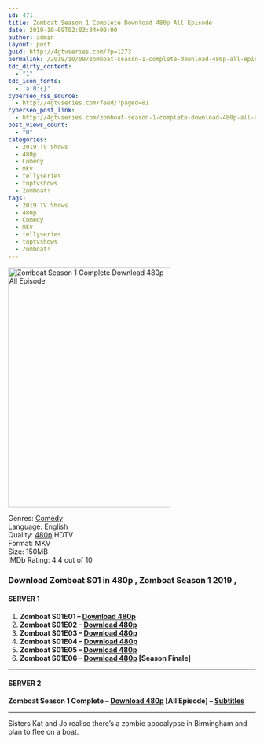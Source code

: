 ```yaml
---
id: 471
title: Zomboat Season 1 Complete Download 480p All Episode
date: 2019-10-09T02:03:34+00:00
author: admin
layout: post
guid: http://4gtvseries.com/?p=1273
permalink: /2019/10/09/zomboat-season-1-complete-download-480p-all-episode/
tdc_dirty_content:
  - "1"
tdc_icon_fonts:
  - 'a:0:{}'
cyberseo_rss_source:
  - http://4gtvseries.com/feed/?paged=81
cyberseo_post_link:
  - http://4gtvseries.com/zomboat-season-1-complete-download-480p-all-episode/
post_views_count:
  - "0"
categories:
  - 2019 TV Shows
  - 480p
  - Comedy
  - mkv
  - tellyseries
  - toptvshows
  - Zomboat!
tags:
  - 2019 TV Shows
  - 480p
  - Comedy
  - mkv
  - tellyseries
  - toptvshows
  - Zomboat!
---
```

<img loading="lazy" class="aligncenter" src="https://4.bp.blogspot.com/-NUUrKvQ4zb0/XZ0_sxnB1JI/AAAAAAAAAcg/RUTAPIxt6GkRSJH4S9IwwPBcUMB7nr3zgCK4BGAYYCw/s1600/Zomboat%2BSeason%2B1.jpg" alt="Zomboat Season 1 Complete Download 480p All Episode" width="330" height="488" />

Genres:&nbsp;<a href="http://4gtvseries.com/tag/comedy/" data-wpel-link="internal">Comedy</a>  
Language: English  
Quality:&nbsp;<a href="http://4gtvseries.com/tag/480p/" data-wpel-link="internal">480p</a> HDTV  
Format: MKV  
Size: 150MB  
IMDb Rating: 4.4 out of 10

### **Download Zomboat S01 in 480p , Zomboat Season 1 2019 ,&nbsp;**

#### <span><strong>SERVER 1</strong></span>

  1. **Zomboat S01E01 – <a href="http://slink.dl480p.xyz/vSBU3" data-wpel-link="external" target="_blank" rel="nofollow external noopener noreferrer" class="wpel-icon-left"><i class="wpel-icon fa fa-download" aria-hidden="true"></i>Download 480p</a>**
  2. **Zomboat S01E02 – <a href="http://slink.dl480p.xyz/MKE8DOK" data-wpel-link="external" target="_blank" rel="nofollow external noopener noreferrer" class="wpel-icon-left"><i class="wpel-icon fa fa-download" aria-hidden="true"></i>Download 480p</a>**
  3. **Zomboat S01E03 – <a href="http://slink.dl480p.xyz/tr9lN" data-wpel-link="external" target="_blank" rel="nofollow external noopener noreferrer" class="wpel-icon-left"><i class="wpel-icon fa fa-download" aria-hidden="true"></i>Download 480p</a>**
  4. **Zomboat S01E04 – <a href="http://slink.dl480p.xyz/TN1Tn9rd" data-wpel-link="external" target="_blank" rel="nofollow external noopener noreferrer" class="wpel-icon-left"><i class="wpel-icon fa fa-download" aria-hidden="true"></i>Download 480p</a>**
  5. **Zomboat S01E05 – <a href="http://slink.dl480p.xyz/ibfWhw" data-wpel-link="external" target="_blank" rel="nofollow external noopener noreferrer" class="wpel-icon-left"><i class="wpel-icon fa fa-download" aria-hidden="true"></i>Download 480p</a>**
  6. **Zomboat S01E06 – <a href="http://slink.dl480p.xyz/Pbkmzk" data-wpel-link="external" target="_blank" rel="nofollow external noopener noreferrer" class="wpel-icon-left"><i class="wpel-icon fa fa-download" aria-hidden="true"></i>Download 480p</a> [Season Finale]**

* * *

#### <span><strong>SERVER 2</strong></span>

**Zomboat Season 1 Complete – <a href="http://dl480p.xyz/1007/" data-wpel-link="external" target="_blank" rel="nofollow external noopener noreferrer" class="wpel-icon-left"><i class="wpel-icon fa fa-download" aria-hidden="true"></i>Download 480p</a> [All Episode] – <a href="https://subscene.com/subtitles/zomboat-first-season" data-wpel-link="external" target="_blank" rel="nofollow external noopener noreferrer" class="wpel-icon-left"><i class="wpel-icon fa fa-download" aria-hidden="true"></i>Subtitles</a>**

* * *

Sisters Kat and Jo realise there’s a zombie apocalypse in Birmingham and plan to flee on a boat.

<div align="center">
</div>